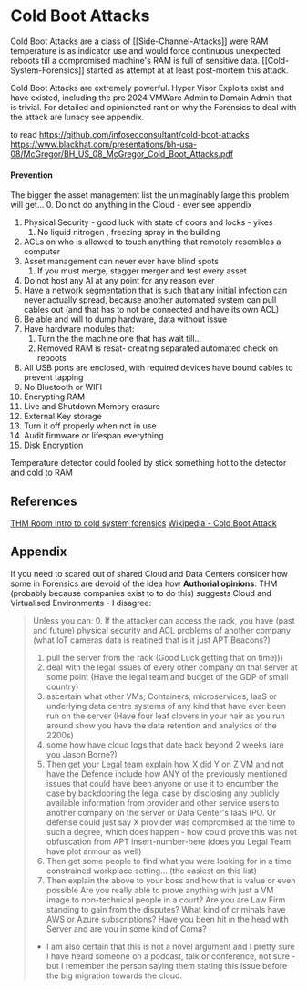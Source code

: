 # Cold Boot Attacks

Cold Boot Attacks are a class of [[Side-Channel-Attacks]] were RAM temperature is as indicator use and would force continuous unexpected reboots till a compromised machine's RAM is full of sensitive data. [[Cold-System-Forensics]] started as attempt at at least post-mortem this attack.

Cold Boot Attacks are extremely powerful. Hyper Visor Exploits exist and have existed, including the pre 2024 VMWare Admin to Domain Admin that is trivial. For detailed and opinionated rant on why the Forensics to deal with the attack are lunacy see appendix. 

to read
https://github.com/infosecconsultant/cold-boot-attacks 
https://www.blackhat.com/presentations/bh-usa-08/McGregor/BH_US_08_McGregor_Cold_Boot_Attacks.pdf

#### Prevention

The bigger the asset management list the unimaginably large this problem will get...
0. Do not do anything in the Cloud - ever see appendix
1. Physical Security - good luck with state of doors and locks - yikes
	1. No liquid nitrogen , freezing spray in the building
2. ACLs on who is allowed to touch anything that remotely resembles a computer
3. Asset management can never ever have blind spots 
	1. If you must merge, stagger merger and test every asset 
4. Do not host any AI at any point for any reason ever
5. Have a network segmentation that is such that any initial infection can never actually spread, because another automated system can pull cables out (and that has to not be connected and have its own ACL)
6. Be able and will to dump hardware, data without issue 
7. Have hardware modules that:
	1. Turn the the machine one that has wait till...
	2. Removed RAM is resat- creating separated automated check on reboots
8. All USB ports are enclosed, with required devices have bound cables to prevent tapping
9. No Bluetooth or WIFI
10. Encrypting RAM
11. Live and Shutdown Memory erasure
12. External Key storage
13. Turn it off properly when not in use
14. Audit firmware or lifespan everything
15. Disk Encryption

Temperature detector could fooled by stick something hot to the detector and cold to RAM
## References

[THM Room Intro to cold system forensics](https://tryhackme.com/r/room/introtocoldsystemforensics)
[Wikipedia - Cold Boot Attack](https://en.wikipedia.org/wiki/Cold_boot_attack)

## Appendix

If you need to scared out of shared Cloud and Data Centers consider how some in Forensics are devoid of the idea how **Authorial opinions**: THM (probably because companies exist to to do this) suggests Cloud and Virtualised Environments - I disagree:
> Unless you can:
> 0. If the attacker can access the rack, you have (past and future) physical security and ACL problems of another company (what IoT cameras data is reatined that is it just APT Beacons?)
> 1. pull the server from the rack (Good Luck getting that on time)))
> 2. deal with the legal issues of every other company on that server at some point (Have the legal team and budget of the GDP of small country)
> 3. ascertain what other VMs, Containers, microservices, IaaS or underlying data centre systems of any kind that have ever been run on the server (Have four leaf clovers in your hair as you run around show you have the data retention and analytics of the 2200s)
> 4. some how have cloud logs that date back beyond 2 weeks (are you Jason Borne?)
> 5. Then get your Legal team explain how X did Y on Z VM and not have the Defence include how ANY of the previously mentioned issues that could have been anyone or use it to encumber the case by backdooring the legal case by disclosing any publicly available information from provider and other service users to another company on the server or Data Center's IaaS IPO. Or defense could just say X provider was compromised at the time to such a degree, which does happen - how could prove this was not obfuscation from APT insert-number-here (does you Legal Team have plot armour as well)
> 6. Then get some people to find what you were looking for in a time constrained workplace setting... (the easiest on this list)
> 7. Then explain the above to your boss and how that is value or even possible
> Are you really able to prove anything with just a VM image to non-technical people in a court? Are you are Law Firm standing to gain from the disputes? What kind of criminals have AWS or Azure subscriptions? Have you been hit in the head with Server and are you in some kind of Coma? 
> - I am also certain that this is not a novel argument and I pretty sure I have heard someone on a podcast, talk or conference, not sure - but I remember the person saying them stating this issue before the big migration towards the cloud.


